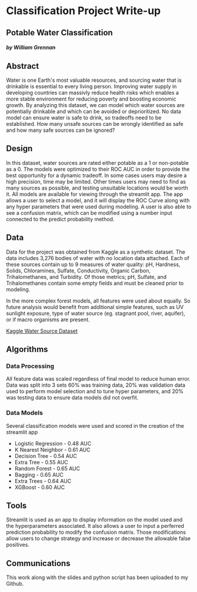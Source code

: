 # **Classification Project Write-up**
## **Potable Water Classification**
#### *by William Grennan*


## Abstract
Water is one Earth's most valuable resources, and sourcing water that is drinkable is essential to every living person. Improving water supply in developing countries can massivly reduce health risks which enables a more stable environment for reducing poverty and boosting economic growth. By analyzing this dataset, we can model which water sources are potentially drinkable and which can be avoided or deprioritized. No data model can ensure water is safe to drink, so tradeoffs need to be established. How many unsafe sources can be wrongly identified as safe and how many safe sources can be ignored?


## Design
In this dataset, water sources are rated either potable as a 1 or non-potable as a 0. The models were optimized to their ROC AUC in order to provide the best opportunity for a dynamic tradeoff. In some cases users may desire a high precision, time may be limited. Other times users may need to find as many sources as possible, and testing unsuitable locations would be worth it. All models are available for viewing through the streamlit app. The app allows a user to select a model, and it will display the ROC Curve along with any hyper parameters that were used during modeling. A user is also able to see a confusion matrix, which can be modified using a number input connected to the predict probability method.


## Data
Data for the project was obtained from Kaggle as a synthetic dataset. The data includes 3,276 bodies of water with no location data attached. Each of these sources contain up to 9 measures of water quality: pH, Hardness, Solids, Chloramines, Sulfate, Conductivity, Organic Carbon, Trihalomethanes, and Turbidity. Of those metrics; pH, Sulfate, and Trihalomethanes contain some empty fields and must be cleaned prior to modeling.

In the more complex forest models, all features were used about equally. So future analysis would benefit from additional simple features, such as UV sunlight exposure, type of water source (eg. stagnant pool, river, aquifer), or if macro organisms are present.

[Kaggle Water Source Dataset](https://www.kaggle.com/datasets/adityakadiwal/water-potability)

## Algorithms
### Data Processing
All feature data was scaled regardless of final model to reduce human error. Data was split into 3 sets 60% was training data, 20% was validation data used to perform model selection and to tune hyper parameters, and 20% was testing data to ensure data models did not overfit.

### Data Models
Several classification models were used and scored in the creation of the streamlit app
+ Logistic Regression - 0.48 AUC
+ K Nearest Neighbor - 0.61 AUC
+ Decision Tree - 0.54 AUC
+ Extra Tree - 0.55 AUC
+ Random Forest - 0.65 AUC
+ Bagging - 0.65 AUC
+ Extra Trees - 0.64 AUC
+ XGBoost - 0.60 AUC


## Tools
Streamlit is used as an app to display information on the model used and the hyperparameters associated. It also allows a user to input a perferred prediction probability to modify the confusion matrix. Those modifications allow users to change strategy and increase or decrease the allowable false positives.

## Communications
This work along with the slides and python script has been uploaded to my Github.
